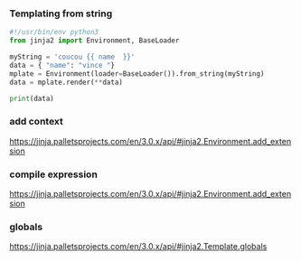 


### Templating from string
```python
#!/usr/bin/env python3
from jinja2 import Environment, BaseLoader

myString = 'coucou {{ name  }}'
data = { "name": "vince "}
mplate = Environment(loader=BaseLoader()).from_string(myString)
data = mplate.render(**data)

print(data)

```

### add context

https://jinja.palletsprojects.com/en/3.0.x/api/#jinja2.Environment.add_extension


### compile expression
https://jinja.palletsprojects.com/en/3.0.x/api/#jinja2.Environment.add_extension

### globals
https://jinja.palletsprojects.com/en/3.0.x/api/#jinja2.Template.globals

